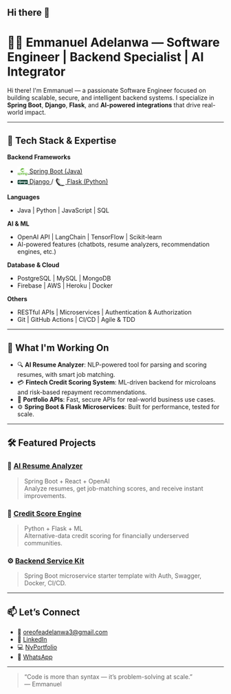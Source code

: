 ## Hi there 👋

# 👨‍💻 Emmanuel Adelanwa — Software Engineer | Backend Specialist | AI Integrator

Hi there! I'm Emmanuel — a passionate Software Engineer focused on building scalable, secure, and intelligent backend systems. I specialize in **Spring Boot**, **Django**, **Flask**, and **AI-powered integrations** that drive real-world impact.

---

## 🚀 Tech Stack & Expertise

**Backend Frameworks**
- <a href="https://spring.io/projects/spring-boot" target="_blank">
    <img src="https://raw.githubusercontent.com/devicons/devicon/master/icons/spring/spring-original-wordmark.svg" alt="Spring Boot" width="24" style="vertical-align:middle;"/> Spring Boot (Java)
  </a>
- <a href="https://www.djangoproject.com/" target="_blank">
    <img src="https://raw.githubusercontent.com/devicons/devicon/master/icons/django/django-original.svg" alt="Django" width="24" style="vertical-align:middle;"/>
    Django
  </a> /
  <a href="https://flask.palletsprojects.com/" target="_blank">
    <img src="https://raw.githubusercontent.com/devicons/devicon/master/icons/flask/flask-original.svg" alt="Flask" width="24" style="vertical-align:middle;"/>
    Flask (Python)
  </a>




**Languages**
- Java | Python | JavaScript | SQL

**AI & ML**
- OpenAI API | LangChain | TensorFlow | Scikit-learn  
- AI-powered features (chatbots, resume analyzers, recommendation engines, etc.)

**Database & Cloud**
- PostgreSQL | MySQL | MongoDB  
- Firebase | AWS | Heroku | Docker

**Others**
- RESTful APIs | Microservices | Authentication & Authorization  
- Git | GitHub Actions | CI/CD | Agile & TDD

---

## 🧠 What I'm Working On

- 🔍 **AI Resume Analyzer**: NLP-powered tool for parsing and scoring resumes, with smart job matching.
- 💳 **Fintech Credit Scoring System**: ML-driven backend for microloans and risk-based repayment recommendations.
- 💼 **Portfolio APIs**: Fast, secure APIs for real-world business use cases.
- ⚙️ **Spring Boot & Flask Microservices**: Built for performance, tested for scale.

---

## 🛠 Featured Projects

### 🔐 [AI Resume Analyzer](https://github.com/slickCanCode/resume-analyzer)
> Spring Boot + React + OpenAI  
> Analyze resumes, get job-matching scores, and receive instant improvements.

### 💸 [Credit Score Engine](https://github.com/SlickCanCode/credit-score-ai)
> Python + Flask + ML  
> Alternative-data credit scoring for financially underserved communities.

### ⚙️ [Backend Service Kit](https://github.com/SlickCanCode/backend-kit)
> Spring Boot microservice starter template with Auth, Swagger, Docker, CI/CD.

---

## 📫 Let’s Connect

- 📧 [oreofeadelanwa3@gmail.com](mailto:oreofeadelanwa3@gmail.com)  
- 💼 [LinkedIn](https://linkedin.com/in/OreofeAdelanwa)  
- 💻 [NyPortfolio](https://...)  
- 💬 [WhatsApp](https://wa.me/2347041180422)

---

> “Code is more than syntax — it’s problem-solving at scale.”  
> — Emmanuel 

